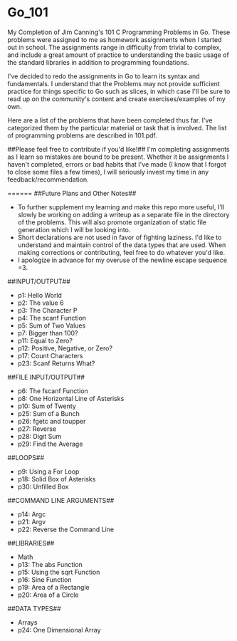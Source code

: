 Go_101
======

My Completion of Jim Canning's 101 C Programming Problems in Go. These problems were assigned to me as homework assignments when I started out in school. The assignments range in difficulty from trivial to complex, and include a great amount of practice to understanding the basic usage of the standard libraries in addition to programming foundations.

I've decided to redo the assignments in Go to learn its syntax and fundamentals. I understand that the Problems may not provide sufficient practice for things specific to Go such as slices, in which case I'll be sure to read up on the community's content and create exercises/examples of my own. 

Here are a list of the problems that have been completed thus far. I've categorized them by the particular material or task that is involved. The list of programming problems are described in 101.pdf.

##Please feel free to contribute if you'd like!##
I'm completing assignments as I learn so mistakes are bound to be present. Whether it be assignments I haven't completed, errors or bad habits that I've made (I know that I forgot to close some files a few times), I will seriously invest my time in any feedback/recommendation. 

======
##Future Plans and Other Notes##
- To further supplement my learning and make this repo more useful, I'll slowly be working on adding a writeup as a separate file in the directory of the problems. This will also promote organization of static file generation which I will be looking into.
- Short declarations are not used in favor of fighting laziness. I'd like to understand and maintain control of the data types that are used. When making corrections or contributing, feel free to do whatever you'd like.
- I apologize in advance for my overuse of the newline escape sequence =3.

##INPUT/OUTPUT##
- p1: Hello World
- p2: The value 6
- p3: The Character P
- p4: The scanf Function
- p5: Sum of Two Values
- p7: Bigger than 100?
- p11: Equal to Zero?
- p12: Positive, Negative, or Zero?
- p17: Count Characters
- p23: Scanf Returns What?

##FILE INPUT/OUTPUT##
- p6: The fscanf Function
- p8: One Horizontal Line of Asterisks
- p10: Sum of Twenty
- p25: Sum of a Bunch
- p26: fgetc and toupper
- p27: Reverse
- p28: Digit Sum
- p29: Find the Average

##LOOPS##
- p9: Using a For Loop
- p18: Solid Box of Asterisks
- p30: Unfilled Box

##COMMAND LINE ARGUMENTS##
- p14: Argc
- p21: Argv
- p22: Reverse the Command Line

##LIBRARIES##
- Math
 - p13: The abs Function
 - p15: Using the sqrt Function
 - p16: Sine Function
 - p19: Area of a Rectangle
 - p20: Area of a Circle

##DATA TYPES##
- Arrays
 - p24: One Dimensional Array


